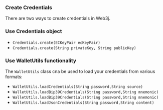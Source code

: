 ### Create Credentials

There are two ways to create credentials in Web3j.

### Use Credentials object

- `Credentials.create(ECKeyPair ecKeyPair)`
- `Credentials.create(String privateKey, String publicKey)`

### Use WalletUtils functionality

The `WalletUtils` class cna be used to load your credentials from various formats:

- `WalletUtils.loadCredentials(String password,String source)`
- `WalletUtils.loadBip39Credentials(String password,String mnemonic)`
- `WalletUtils.loadBip39Credentials(String password,String mnemonic)`
- `WalletUtils.loadJsonCredentials(String password,String content)`
